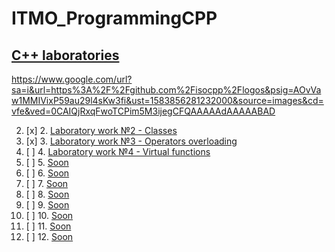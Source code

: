 # ITMO_ProgrammingCPP
## [C++ laboratories](LABS)

https://www.google.com/url?sa=i&url=https%3A%2F%2Fgithub.com%2Fisocpp%2Flogos&psig=AOvVaw1MMIVixP59au29l4sKw3fi&ust=1583856281232000&source=images&cd=vfe&ved=0CAIQjRxqFwoTCPim5M3ijegCFQAAAAAdAAAAABAD

2. [x] 2. [Laboratory work №2 - Classes](LABS/LAB2)
3. [x] 3. [Laboratory work №3 - Operators overloading](LABS/LAB3)
4. [ ] 4. [Laboratory work №4 - Virtual functions](LABS/LAB4)
5. [ ] 5. [Soon](#)
6. [ ] 6. [Soon](#)
7. [ ] 7. [Soon](#)
8. [ ] 8. [Soon](#)
9. [ ] 9. [Soon](#)
10. [ ] 10. [Soon](#)
11. [ ] 11. [Soon](#)
12. [ ] 12. [Soon](#)
